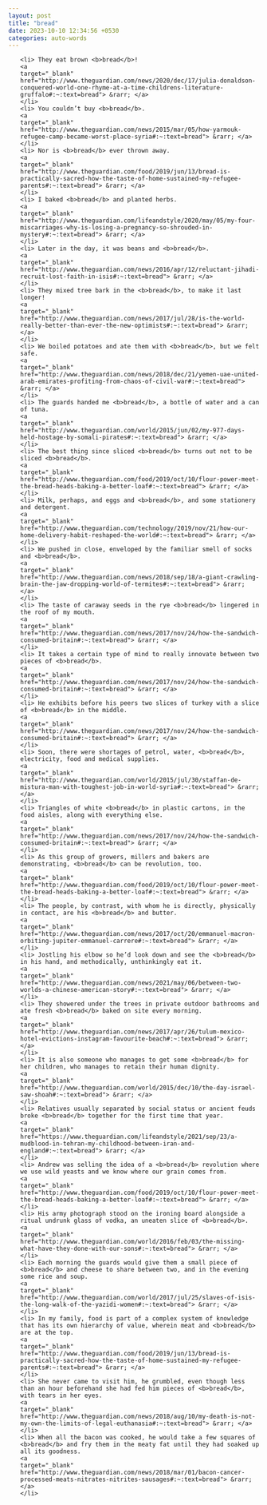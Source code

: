 ```yaml
---
layout: post
title: "bread"
date: 2023-10-10 12:34:56 +0530
categories: auto-words
---
```

<ol>

    <li> They eat brown <b>bread</b>!
    <a 
    target="_blank" 
    href="http://www.theguardian.com/news/2020/dec/17/julia-donaldson-conquered-world-one-rhyme-at-a-time-childrens-literature-gruffalo#:~:text=bread"> &rarr; </a>
    </li>
    <li> You couldn’t buy <b>bread</b>.
    <a 
    target="_blank" 
    href="http://www.theguardian.com/news/2015/mar/05/how-yarmouk-refugee-camp-became-worst-place-syria#:~:text=bread"> &rarr; </a>
    </li>
    <li> Nor is <b>bread</b> ever thrown away.
    <a 
    target="_blank" 
    href="http://www.theguardian.com/food/2019/jun/13/bread-is-practically-sacred-how-the-taste-of-home-sustained-my-refugee-parents#:~:text=bread"> &rarr; </a>
    </li>
    <li> I baked <b>bread</b> and planted herbs.
    <a 
    target="_blank" 
    href="http://www.theguardian.com/lifeandstyle/2020/may/05/my-four-miscarriages-why-is-losing-a-pregnancy-so-shrouded-in-mystery#:~:text=bread"> &rarr; </a>
    </li>
    <li> Later in the day, it was beans and <b>bread</b>.
    <a 
    target="_blank" 
    href="http://www.theguardian.com/news/2016/apr/12/reluctant-jihadi-recruit-lost-faith-in-isis#:~:text=bread"> &rarr; </a>
    </li>
    <li> They mixed tree bark in the <b>bread</b>, to make it last longer!
    <a 
    target="_blank" 
    href="http://www.theguardian.com/news/2017/jul/28/is-the-world-really-better-than-ever-the-new-optimists#:~:text=bread"> &rarr; </a>
    </li>
    <li> We boiled potatoes and ate them with <b>bread</b>, but we felt safe.
    <a 
    target="_blank" 
    href="http://www.theguardian.com/news/2018/dec/21/yemen-uae-united-arab-emirates-profiting-from-chaos-of-civil-war#:~:text=bread"> &rarr; </a>
    </li>
    <li> The guards handed me <b>bread</b>, a bottle of water and a can of tuna.
    <a 
    target="_blank" 
    href="http://www.theguardian.com/world/2015/jun/02/my-977-days-held-hostage-by-somali-pirates#:~:text=bread"> &rarr; </a>
    </li>
    <li> The best thing since sliced <b>bread</b> turns out not to be sliced <b>bread</b>.
    <a 
    target="_blank" 
    href="http://www.theguardian.com/food/2019/oct/10/flour-power-meet-the-bread-heads-baking-a-better-loaf#:~:text=bread"> &rarr; </a>
    </li>
    <li> Milk, perhaps, and eggs and <b>bread</b>, and some stationery and detergent.
    <a 
    target="_blank" 
    href="http://www.theguardian.com/technology/2019/nov/21/how-our-home-delivery-habit-reshaped-the-world#:~:text=bread"> &rarr; </a>
    </li>
    <li> We pushed in close, enveloped by the familiar smell of socks and <b>bread</b>.
    <a 
    target="_blank" 
    href="http://www.theguardian.com/news/2018/sep/18/a-giant-crawling-brain-the-jaw-dropping-world-of-termites#:~:text=bread"> &rarr; </a>
    </li>
    <li> The taste of caraway seeds in the rye <b>bread</b> lingered in the roof of my mouth.
    <a 
    target="_blank" 
    href="http://www.theguardian.com/news/2017/nov/24/how-the-sandwich-consumed-britain#:~:text=bread"> &rarr; </a>
    </li>
    <li> It takes a certain type of mind to really innovate between two pieces of <b>bread</b>.
    <a 
    target="_blank" 
    href="http://www.theguardian.com/news/2017/nov/24/how-the-sandwich-consumed-britain#:~:text=bread"> &rarr; </a>
    </li>
    <li> He exhibits before his peers two slices of turkey with a slice of <b>bread</b> in the middle.
    <a 
    target="_blank" 
    href="http://www.theguardian.com/news/2017/nov/24/how-the-sandwich-consumed-britain#:~:text=bread"> &rarr; </a>
    </li>
    <li> Soon, there were shortages of petrol, water, <b>bread</b>, electricity, food and medical supplies.
    <a 
    target="_blank" 
    href="http://www.theguardian.com/world/2015/jul/30/staffan-de-mistura-man-with-toughest-job-in-world-syria#:~:text=bread"> &rarr; </a>
    </li>
    <li> Triangles of white <b>bread</b> in plastic cartons, in the food aisles, along with everything else.
    <a 
    target="_blank" 
    href="http://www.theguardian.com/news/2017/nov/24/how-the-sandwich-consumed-britain#:~:text=bread"> &rarr; </a>
    </li>
    <li> As this group of growers, millers and bakers are demonstrating, <b>bread</b> can be revolution, too.
    <a 
    target="_blank" 
    href="http://www.theguardian.com/food/2019/oct/10/flour-power-meet-the-bread-heads-baking-a-better-loaf#:~:text=bread"> &rarr; </a>
    </li>
    <li> The people, by contrast, with whom he is directly, physically in contact, are his <b>bread</b> and butter.
    <a 
    target="_blank" 
    href="http://www.theguardian.com/news/2017/oct/20/emmanuel-macron-orbiting-jupiter-emmanuel-carrere#:~:text=bread"> &rarr; </a>
    </li>
    <li> Jostling his elbow so he’d look down and see the <b>bread</b> in his hand, and methodically, unthinkingly eat it.
    <a 
    target="_blank" 
    href="http://www.theguardian.com/news/2021/may/06/between-two-worlds-a-chinese-american-story#:~:text=bread"> &rarr; </a>
    </li>
    <li> They showered under the trees in private outdoor bathrooms and ate fresh <b>bread</b> baked on site every morning.
    <a 
    target="_blank" 
    href="http://www.theguardian.com/news/2017/apr/26/tulum-mexico-hotel-evictions-instagram-favourite-beach#:~:text=bread"> &rarr; </a>
    </li>
    <li> It is also someone who manages to get some <b>bread</b> for her children, who manages to retain their human dignity.
    <a 
    target="_blank" 
    href="http://www.theguardian.com/world/2015/dec/10/the-day-israel-saw-shoah#:~:text=bread"> &rarr; </a>
    </li>
    <li> Relatives usually separated by social status or ancient feuds broke <b>bread</b> together for the first time that year.
    <a 
    target="_blank" 
    href="https://www.theguardian.com/lifeandstyle/2021/sep/23/a-mudblood-in-tehran-my-childhood-between-iran-and-england#:~:text=bread"> &rarr; </a>
    </li>
    <li> Andrew was selling the idea of a <b>bread</b> revolution where we use wild yeasts and we know where our grain comes from.
    <a 
    target="_blank" 
    href="http://www.theguardian.com/food/2019/oct/10/flour-power-meet-the-bread-heads-baking-a-better-loaf#:~:text=bread"> &rarr; </a>
    </li>
    <li> His army photograph stood on the ironing board alongside a ritual undrunk glass of vodka, an uneaten slice of <b>bread</b>.
    <a 
    target="_blank" 
    href="http://www.theguardian.com/world/2016/feb/03/the-missing-what-have-they-done-with-our-sons#:~:text=bread"> &rarr; </a>
    </li>
    <li> Each morning the guards would give them a small piece of <b>bread</b> and cheese to share between two, and in the evening some rice and soup.
    <a 
    target="_blank" 
    href="http://www.theguardian.com/world/2017/jul/25/slaves-of-isis-the-long-walk-of-the-yazidi-women#:~:text=bread"> &rarr; </a>
    </li>
    <li> In my family, food is part of a complex system of knowledge that has its own hierarchy of value, wherein meat and <b>bread</b> are at the top.
    <a 
    target="_blank" 
    href="http://www.theguardian.com/food/2019/jun/13/bread-is-practically-sacred-how-the-taste-of-home-sustained-my-refugee-parents#:~:text=bread"> &rarr; </a>
    </li>
    <li> She never came to visit him, he grumbled, even though less than an hour beforehand she had fed him pieces of <b>bread</b>, with tears in her eyes.
    <a 
    target="_blank" 
    href="http://www.theguardian.com/news/2018/aug/10/my-death-is-not-my-own-the-limits-of-legal-euthanasia#:~:text=bread"> &rarr; </a>
    </li>
    <li> When all the bacon was cooked, he would take a few squares of <b>bread</b> and fry them in the meaty fat until they had soaked up all its goodness.
    <a 
    target="_blank" 
    href="http://www.theguardian.com/news/2018/mar/01/bacon-cancer-processed-meats-nitrates-nitrites-sausages#:~:text=bread"> &rarr; </a>
    </li>